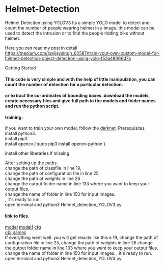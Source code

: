 # Helmet-Detection
Helmet Detection using YOLOV3
Its a simple YOLO model to detect and count the number of people wearing helmet in a image. this model can be used to detect the intrusion or to find the people ridding bike without helmet.

Here you can read my post in detail  https://medium.com/@vijaysingh_60587/train-your-own-custom-model-for-helmet-detection-object-detection-using-yolo-f53a48066d7a

Getting Started
#### This code is very simple and with the help of little manipulation, you can count the number of detection for a particular detection.
#### or extract the co-ordinates of bounding boxes. download the models, create necessary files and give full path to the models and folder names and run the python script.

#### training:  
  if you want to train your own model, follow the [darknet](https://github.com/AlexeyAB/darknet).
Prerequisites  
install python3.  
install pip3.  
install opencv.( sudo pip3 install opencv-python ).  

install other liberaries  if missing.  


After setting up the paths.  
change the path of classfile in line 19,  
change the path of configuration file in line 25,  
change the path of weights in line 26  
change the output folder name in line 133 where you want to keep your output files.  
change the name of folder in line 150 for input images.  
, it's ready to run.  
open terminal and python3 Helmet_detection_YOLOV3.py  

#### link to files.  
[model](https://drive.google.com/file/d/1_xBdP1GRK4i7yzJP8_a5GWaejZZKjdyI/view?usp=sharing)
[model1](https://drive.google.com/file/d/13OOejC0MKb2aY2hE8zVXGx50aSQuK4Lg/view?usp=sharing)
[cfg](https://drive.google.com/file/d/1GM1eS5PNJTNFPytQsmnv7rgw2nle1bnW/view?usp=sharing)  
[obj.names](https://drive.google.com/file/d/1mvJHjmRCWgi6wxPFaw7ZM5i7aCAWk3J4/view?usp=sharing)  
If everything went well. you will get results like this  e 19,
change the path of configuration file in line 25,
change the path of weights in line 26
change the output folder name in line 133 where you want to keep your output files.
change the name of folder in line 150 for input images.
, it's ready to run.
open terminal and python3 Helmet_detection_YOLOV3.py
